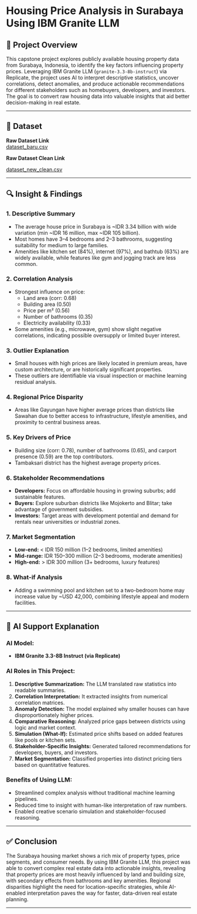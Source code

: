 # Housing Price Analysis in Surabaya Using IBM Granite LLM

## 📌 Project Overview

This capstone project explores publicly available housing property data from Surabaya, Indonesia, to identify the key factors influencing property prices. Leveraging IBM Granite LLM (`granite-3.3-8b-instruct`) via Replicate, the project uses AI to interpret descriptive statistics, uncover correlations, detect anomalies, and produce actionable recommendations for different stakeholders such as homebuyers, developers, and investors. The goal is to convert raw housing data into valuable insights that aid better decision-making in real estate.

---

## 📂 Dataset

**Raw Dataset Link**  
[dataset_baru.csv](https://raw.githubusercontent.com/dimasfajrip/capstone_project_ibmXhacktiv8/main/dataset_baru.csv)

**Raw Dataset Clean Link**

[dataset_new_clean.csv](https://raw.githubusercontent.com/dimasfajrip/capstone_project_ibmXhacktiv8/main/dataset_new_clean.csv)

---

## 🔍 Insight & Findings

### 1. Descriptive Summary
- The average house price in Surabaya is ~IDR 3.34 billion with wide variation (min ~IDR 16 million, max ~IDR 105 billion).
- Most homes have 3–4 bedrooms and 2–3 bathrooms, suggesting suitability for medium to large families.
- Amenities like kitchen set (84%), internet (97%), and bathtub (63%) are widely available, while features like gym and jogging track are less common.

### 2. Correlation Analysis
- Strongest influence on price:
  - Land area (corr: 0.68)
  - Building area (0.50)
  - Price per m² (0.56)
  - Number of bathrooms (0.35)
  - Electricity availability (0.33)
- Some amenities (e.g., microwave, gym) show slight negative correlations, indicating possible oversupply or limited buyer interest.

### 3. Outlier Explanation
- Small houses with high prices are likely located in premium areas, have custom architecture, or are historically significant properties.
- These outliers are identifiable via visual inspection or machine learning residual analysis.

### 4. Regional Price Disparity
- Areas like Gayungan have higher average prices than districts like Sawahan due to better access to infrastructure, lifestyle amenities, and proximity to central business areas.

### 5. Key Drivers of Price
- Building size (corr: 0.78), number of bathrooms (0.65), and carport presence (0.59) are the top contributors.
- Tambaksari district has the highest average property prices.

### 6. Stakeholder Recommendations
- **Developers:** Focus on affordable housing in growing suburbs; add sustainable features.
- **Buyers:** Explore suburban districts like Mojokerto and Blitar; take advantage of government subsidies.
- **Investors:** Target areas with development potential and demand for rentals near universities or industrial zones.

### 7. Market Segmentation
- **Low-end:** < IDR 150 million (1–2 bedrooms, limited amenities)
- **Mid-range:** IDR 150–300 million (2–3 bedrooms, moderate amenities)
- **High-end:** > IDR 300 million (3+ bedrooms, luxury features)

### 8. What-if Analysis
- Adding a swimming pool and kitchen set to a two-bedroom home may increase value by ~USD 42,000, combining lifestyle appeal and modern facilities.

---

## 🤖 AI Support Explanation

### AI Model:
- **IBM Granite 3.3-8B Instruct (via Replicate)**

### AI Roles in This Project:
1. **Descriptive Summarization:** The LLM translated raw statistics into readable summaries.
2. **Correlation Interpretation:** It extracted insights from numerical correlation matrices.
3. **Anomaly Detection:** The model explained why smaller houses can have disproportionately higher prices.
4. **Comparative Reasoning:** Analyzed price gaps between districts using logic and market context.
5. **Simulation (What-If):** Estimated price shifts based on added features like pools or kitchen sets.
6. **Stakeholder-Specific Insights:** Generated tailored recommendations for developers, buyers, and investors.
7. **Market Segmentation:** Classified properties into distinct pricing tiers based on quantitative features.

### Benefits of Using LLM:
- Streamlined complex analysis without traditional machine learning pipelines.
- Reduced time to insight with human-like interpretation of raw numbers.
- Enabled creative scenario simulation and stakeholder-focused reasoning.

---

## ✅ Conclusion

The Surabaya housing market shows a rich mix of property types, price segments, and consumer needs. By using IBM Granite LLM, this project was able to convert complex real estate data into actionable insights, revealing that property prices are most heavily influenced by land and building size, with secondary effects from bathrooms and key amenities. Regional disparities highlight the need for location-specific strategies, while AI-enabled interpretation paves the way for faster, data-driven real estate planning.

---

